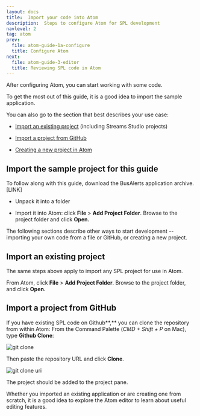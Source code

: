 ```yaml
---
layout: docs
title:  Import your code into Atom
description:  Steps to configure Atom for SPL development
navlevel: 2
tag: atom
prev:
  file: atom-guide-1a-configure
  title: Configure Atom
next:
  file: atom-guide-3-editor
  title: Reviewing SPL code in Atom
---
```


After configuring Atom, you can start working with some code.

To get the most out of this guide, it is a good idea to import the
sample application.

You can also go to the section that best
describes your use case:

-   [Import an existing project](/streamsx.documentation/docs/spl/atom/atom-guide-2-import-code/#import-an-existing-project) (including Streams Studio projects)

-   [Import a project from GitHub](/streamsx.documentation/docs/spl/atom/atom-guide-2-import-code/#import-a-project-from-github)

-   [Creating a new project in Atom](/streamsx.documentation/docs/spl/atom/atom-guide-2-import-code/#creating-a-new-project)


Import the sample project for this guide
-----------------------------------------

To follow along with this guide, download the BusAlerts application
archive. \[LINK\]

-   Unpack it into a folder

-   Import it into Atom: click **File** \> **Add Project Folder**.
    Browse to the project folder and click **Open.**

The following sections describe other ways to start development --
importing your own code from a file or GitHub, or creating a new
project.

Import an existing project
--------------------------

The same steps above apply to import any SPL project for use in Atom.

From Atom, click **File** \> **Add Project Folder**. Browse to the
project folder, and click **Open.**

Import a project from GitHub
----------------------------

If you have existing SPL code on Github**,** you can clone the
repository from within Atom:
From the Command Palette (_CMD + Shift + P_ on Mac), type **Github Clone**:

 ![git clone](/streamsx.documentation/images/atom/jpg/githubclone.jpeg)

Then paste the repository URL and click **Clone**.

 ![git clone uri](/streamsx.documentation/images/atom/jpg/github-clone-uri.jpeg)

The project should be added to the project pane.


Whether you imported an existing application or are creating one from
scratch, it is a good idea to explore the Atom editor to learn about
useful editing features.
